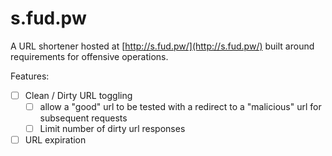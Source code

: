 
# s.fud.pw

A URL shortener hosted at [http://s.fud.pw/](http://s.fud.pw/) built around requirements for offensive operations.

Features:
* [ ] Clean / Dirty URL toggling 
  * [ ] allow a "good" url to be tested with a redirect to a "malicious" url for subsequent requests
  * [ ] Limit number of dirty url responses
* [ ] URL expiration
